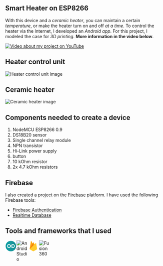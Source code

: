 ## Smart Heater on ESP8266

With this device and a *ceramic heater*, you can maintain a certain *temperature*, or make the heater turn on and off *at a time*. To control the heater via the Internet, I developed an *Android app*. For this project, I modeled the case for *3D printing*. **More information in the video below**.

[![Video about my project on YouTube]()]()

## Heater control unit

![Heater control unit image]()

## Ceramic heater

![Ceramic heater image]()

## Components needed to create a device

1. NodeMCU ESP8266 0.9
2. DS18B20 sensor
3. Single channel relay module
4. NPN transistor
5. Hi-Link power supply
6. button
7. 10 kOhm resistor
8. 2x 4.7 kOhm resistors

## Firebase

I also created a project on the [Firebase](https://firebase.google.com) platform. I have used the following Firebase tools:
+ [Firebase Authentication](https://firebase.google.com/docs/auth)
+ [Realtime Database](https://firebase.google.com/docs/database)

## Tools and frameworks that I used

[<img align="left" alt="ArduinoIDE" width="36px" src="https://raw.githubusercontent.com/github/explore/80688e429a7d4ef2fca1e82350fe8e3517d3494d/topics/arduino/arduino.png"/>](https://www.arduino.cc/en/software)
[<img align="left" alt="AndroidStudio" width="36px" src="https://img.icons8.com/color/344/android-studio--v3.png"/>](https://developer.android.com/studio)
[<img align="left" alt="Firebase" width="36px" src="https://raw.githubusercontent.com/github/explore/80688e429a7d4ef2fca1e82350fe8e3517d3494d/topics/firebase/firebase.png"/>](https://firebase.google.com)
[<img align="left" alt="Fusion360" width="36px" src="https://img.icons8.com/color/344/autodesk-fusion-360.png"/>](https://www.autodesk.com/products/fusion-360/overview?term=1-YEAR&tab=subscription)

